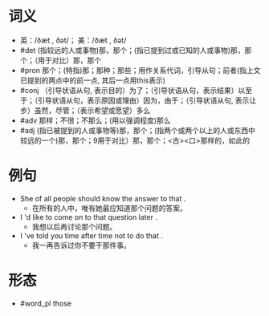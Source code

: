 # 词义
- 英：/ðæt , ðət/； 美：/ðæt , ðət/
- #det (指较远的人或事物)那，那个；(指已提到过或已知的人或事物)那，那个；（用于对比）那，那个
- #pron 那个；(特指)那；那种；那些；用作关系代词，引导从句；前者(指上文已提到的两点中的前一点, 其后一点用this表示)
- #conj （引导状语从句, 表示目的）为了；（引导状语从句，表示结果）以至于；（引导状语从句，表示原因或理由）因为，由于；（引导状语从句, 表示让步）虽然，尽管；（表示希望或愿望）多么
- #adv 那样；不很；不那么；(用以强调程度)那么
- #adj (指已被提到的人或事物等)那，那个；(指两个或两个以上的人或东西中较远的一个)那，那个；9用于对比）那，那个；<古><口>那样的，如此的
# 例句
- She of all people should know the answer to that .
	- 在所有的人中，唯有她最应知道那个问题的答案。
- I 'd like to come on to that question later .
	- 我想以后再讨论那个问题。
- I 've told you time after time not to do that .
	- 我一再告诉过你不要干那件事。
# 形态
- #word_pl those
